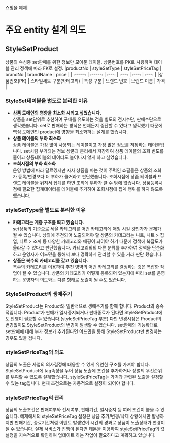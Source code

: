 쇼핑몰 예제

# 주요 entity 설계 의도 
## StyleSetProduct
상품의 속성중 set판매를 위한 정보만 모아둔 테이블. 상품번호를 PK로 사용하며 테이블 관리 정책에 따라 FK로 설정. 
|productNo | styleSetType    | styleSetPriceTag | brandNo    | brandName | price |
| :-----: | :-----: | :---: | :---: | :---: | :---: |
|상품번호(PK) | 스타일세트 구분(카테고리)   | 특성 구분  | 브랜드 번호   | 브랜드 이름  | 가격      |
### StyleSet테이블을 별도로 분리한 이유
- **상품 도메인의 영향을 최소화 시키고 싶었습니다.** <br/>
상품을 set단위로 추천하여 구매를 유도하는 것을 별도의 전시수단, 판매수단으로 생각했습니다. set로 판매하는 방식은 언제든지 중단할 수 있다고 생각했기 때문에 핵심 도메인인 product에 영향을 최소화하는 설계를 했습니다.
- **상품 테이블의 부하 최소화** <br/>
상품 테이블은 가장 많이 사용되는 테이블이고 가장 많은 정보를 저장하는 테이블입니다. set처럼 부가되는 정보 상품과 분리해서 저장하여 상품 테이블의 조회 빈도를 줄이고 상품테이블의 데이터도 늘어나지 않게 하고 싶었습니다.
- **조회시점의 부화 최소화** <br/>
운영 방법에 따라 달르겠지만 자사 상품을 파는 것이 주력인 쇼필몰은 상품의 조회가 등록/변경보다 더 부하가 클거라고 판단했습니다. 조회시점에 상품 테이블과 브랜드 테이블을 뒤져서 집계를 하면 조회에 부하가 클 수 밖에 없습니다. 상품등록시점에 필요한 집계데이터를 테이블에 추가하여 조회시점에 집계 행위를 하지 않도록 했습니다.

### styleSetType을 별도로 분리한 이유
- **카테고리는 계층 구조를 띄고 있습니다.** <br/>
set상품의 기준으로 세울 카테고리를 어떤 카테고리에 매핑 시킬 것인가가 문제가 될 수 있습니다.
상의에 추천되어 노출되어야 할 상품의 카테고리는 니트, 니트 > 집업, 니트 > 조끼 등 다양한 카테고리와 매핑이 되어야 하기 때문에 정책에 복잡도가 올라갈 수 있다고 판단했습니다.
카테고리외의 다른 분류를 추가하여 정책을 단순화 하고 운영자가 어드민을 통해서 보다 명확하게 관리할 수 있을 거라 판단 했습니다.
- **상품은 복수의 카테고리를 갖고 있습니다.** <br/>
복수의 카테고리를 이용하여 추천 영역의 어떤 카테고리를 결정하는 것은 복잡한 작업이 될 수 있습니다. 상품의 카테고리가 어떻게 등록되어 있는지에 따라 set를 운영하는 운영자의 의도와는 다른 형태로 노출이 될 수도 있습니다. 

### StyleSetProduct의 생애주기
StyleSetProduct는 Product와 일반적으로 생애주기를 함께 합니다. Product의 종속적입니다. Product가 판매가 일시중지되거나 판매종료가 된다면 StyleSetProduct에도 반영이 필요할 수 있습니다.(styleSetPriceTag 부분) 다만 변경시점은 Product의 변경없이도 StyleSetProduct의 변경이 발생할 수 있습니다. set판매의 기능확대로 set판매에 대해 부가 정보가 추가된다면 어드민을 통해 StyleSetProduct만 변경하는 경우도 있을 겁니다.

### styleSetPriceTag의 의도
상품의 노출은 사업의 의사결정에 대응할 수 있게 유연한 구조를 가져야 합니다. StyleSetProduct에 tag속성을 두어 상품 노출에 조건을 추가하거나 정렬의 우선순위를 부여할 수 있도록 설계했습니다. styleSetPriceTag는 가격과 관련된 노출을 설정할 수 있는 tag입니다. 현재 조건으로는 자동적으로 설정이 되어야 합니다.

### styleSetPriceTag의 관리
상품의 노출조건은 판매여부와 전시여부, 판매기간, 일시중지 등 여러 조건이 붙을 수 있습니다. 예제에서의 styleSetPriceTag 설정은 상품 추가/변경/삭제 상황에서만 발생하지만 판매기간, 종료기간처럼 이벤트 발생없이 시간의 경과로 상품이 노출상태가 변경이 될 수 있습니다. 실제 서비스가 진행이 된다면 데몬을 이용하여 styleSetPriceTag의 값 설정을 지속적으로 확인하여 업데이트 하는 작업이 필요하다고 계획하고 있습니다. 
